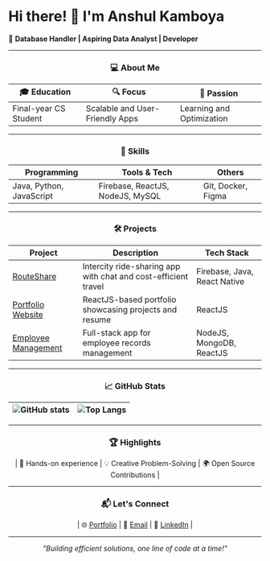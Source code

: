 # Hi there! 👋 I'm Anshul Kamboya

🌟 **Database Handler | Aspiring Data Analyst | Developer**

---

<div align="center">

### 💻 **About Me**

| 🎓 **Education** | 🔍 **Focus** | 🚀 **Passion** |
|------------------|-------------|----------------|
| Final-year CS Student | Scalable and User-Friendly Apps | Learning and Optimization |

---

### 🚀 **Skills**

| **Programming** | **Tools & Tech** | **Others** |
|-----------------|------------------|------------|
| Java, Python, JavaScript | Firebase, ReactJS, NodeJS, MySQL | Git, Docker, Figma |

---

### 🛠️ **Projects**

| **Project** | **Description** | **Tech Stack** |
|-------------|-----------------|----------------|
| [RouteShare](https://github.com/AK-0047/RouteShare) | Intercity ride-sharing app with chat and cost-efficient travel | Firebase, Java, React Native |
| [Portfolio Website](https://github.com/AK-0047/Portfolio) | ReactJS-based portfolio showcasing projects and resume | ReactJS |
| [Employee Management](https://github.com/AK-0047/COMP3123_Assignment01) | Full-stack app for employee records management | NodeJS, MongoDB, ReactJS |

---

<div align="center">

### 📈 **GitHub Stats**

| ![GitHub stats](https://github-readme-stats.vercel.app/api?username=AK-0047&show_icons=true&theme=radical) | ![Top Langs](https://github-readme-stats.vercel.app/api/top-langs/?username=AK-0047&layout=compact&theme=radical) |
|----------------------------------------------------------------------------------------------------------|----------------------------------------------------------------------------------------------------|

---

### 🏆 **Highlights**

| 🔧 Hands-on experience | 💡 Creative Problem-Solving | 🌍 Open Source Contributions |

---

### 📬 **Let's Connect**

| 🌐 [Portfolio](https://your-portfolio-link.com) | 📧 [Email](mailto:your-email@example.com) | 💼 [LinkedIn](https://linkedin.com/in/your-profile) |

</div>

---

_"Building efficient solutions, one line of code at a time!"_
